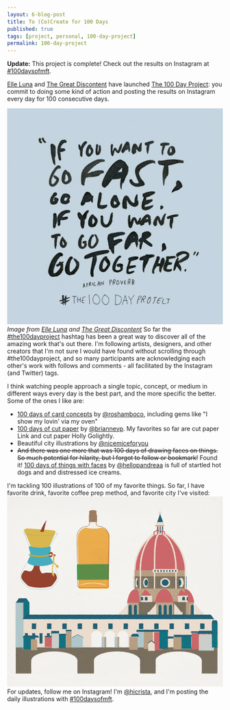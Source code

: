 ```yaml
---
layout: 6-blog-post
title: To (Co)Create for 100 Days
published: true
tags: [project, personal, 100-day-project]
permalink: 100-day-project
---
```

**Update:** This project is complete! Check out the results on Instagram at [#100daysofmft](https://instagram.com/explore/tags/100daysofmft/). 

[Elle Luna](http://elleluna.com/) and [The Great Discontent](https://thegreatdiscontent.com/) have launched [The 100 Day Project](https://thegreatdiscontent.com/100days): you commit to doing some kind of action and posting the results on Instagram every day for 100 consecutive days.  
 
![100 Day Project](/images/blog/luna-100dayproject-pledge2.jpg) 
*Image from [Elle Luna](http://elleluna.com/) and [The Great Discontent](https://thegreatdiscontent.com/)*
So far the [#the100dayproject](https://instagram.com/explore/tags/the100dayproject/) hashtag has been a great way to discover all of the amazing work that's out there. I'm following artists, designers, and other creators that I'm not sure I would have found without scrolling through #the100dayproject, and so many participants are  acknowledging each other's work with follows and comments - all facilitated by the Instagram (and Twitter) tags. 

I think watching people approach a single topic, concept, or medium in different ways every day is the best part, and the more specific the better. Some of the ones I like are: 

* [100 days of card concepts](https://instagram.com/explore/tags/100daysofcardconcepts/) by [@roshamboco](https://instagram.com/roshamboco/), including gems like "I show my lovin' via my oven"
* [100 days of cut paper](https://instagram.com/explore/tags/100daysofcutpaper/) by [@briannevp](https://instagram.com/briannevp/). My favorites so far are cut paper Link and cut paper Holly Golightly. 
* Beautiful city illustrations by [@nicemiceforyou](https://instagram.com/nicemiceforyou)
* ~~And there was one more that was 100 days of drawing faces on things. So much potential for hilarity, but I forgot to follow or bookmark!~~ Found it! [100 days of things with faces](https://instagram.com/explore/tags/100daysofthingswithfaces/) by [@hellopandreaa](https://instagram.com/hellopandreaa) is full of startled hot dogs and and distressed ice creams. 

I'm tackling 100 illustrations of 100 of my favorite things. So far, I have favorite drink, favorite coffee prep method, and favorite city I've visited:
![Some favorite things](/images/blog/100daysmft-1-3.png) 
For updates, follow me on Instagram! I'm [@hicrista](https://instagram.com/hicrista), and I'm posting the daily illustrations with [#100daysofmft](https://instagram.com/explore/tags/100daysofmft/).